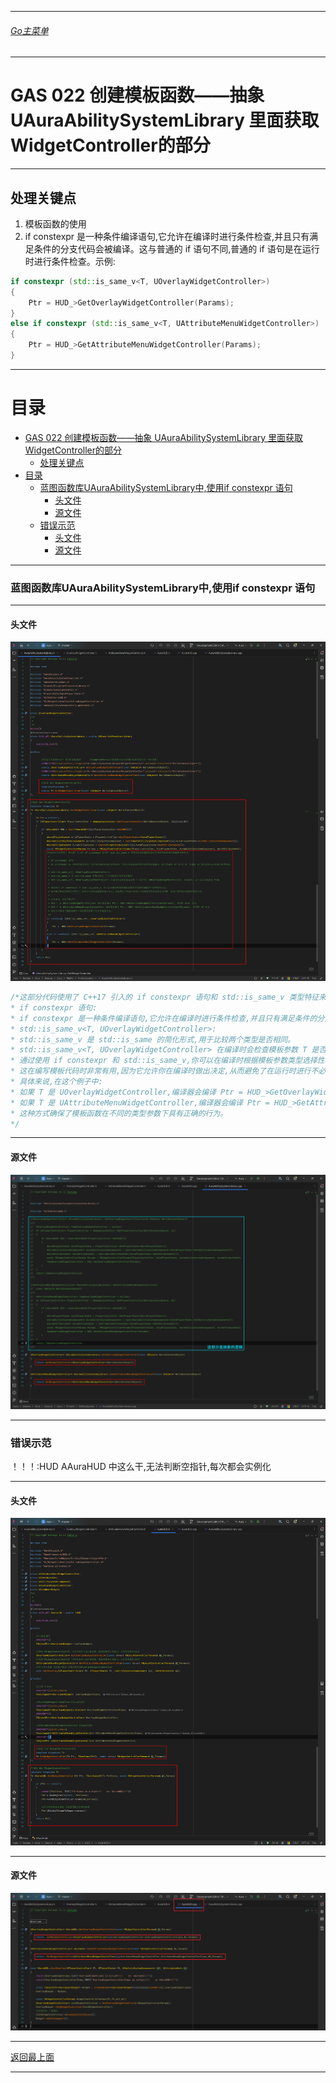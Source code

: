 ___________________________________________________________________________________________

###### [Go主菜单](../MainMenu.md)
___________________________________________________________________________________________

# GAS 022 创建模板函数——抽象  UAuraAbilitySystemLibrary 里面获取WidgetController的部分
___________________________________________________________________________________________
## 处理关键点
1. 模板函数的使用
2. if constexpr 是一种条件编译语句,它允许在编译时进行条件检查,并且只有满足条件的分支代码会被编译。这与普通的 if 语句不同,普通的 if 语句是在运行时进行条件检查。示例:
```cpp
if constexpr (std::is_same_v<T, UOverlayWidgetController>)
{
    Ptr = HUD_>GetOverlayWidgetController(Params);
}
else if constexpr (std::is_same_v<T, UAttributeMenuWidgetController>)
{
    Ptr = HUD_>GetAttributeMenuWidgetController(Params);
}
```
___________________________________________________________________________________________


# 目录
- [GAS 022 创建模板函数——抽象  UAuraAbilitySystemLibrary 里面获取WidgetController的部分](#gas-022-创建模板函数抽象--uauraabilitysystemlibrary-里面获取widgetcontroller的部分)
  - [处理关键点](#处理关键点)
- [目录](#目录)
    - [蓝图函数库UAuraAbilitySystemLibrary中,使用if constexpr 语句](#蓝图函数库uauraabilitysystemlibrary中使用if-constexpr-语句)
      - [头文件](#头文件)
      - [源文件](#源文件)
    - [错误示范](#错误示范)
      - [头文件](#头文件-1)
      - [源文件](#源文件-1)


___________________________________________________________________________________________



### 蓝图函数库UAuraAbilitySystemLibrary中,使用if constexpr 语句
___________________________________________________________________________________________


#### 头文件

![图片](https://github.com/liyunlong618/LiYunLongKnowledgeLibrary/blob/main/UECPP/Models/GAS/GAS_2_Aura/DetailContent/Image/GAS_022/719988_993402.png?raw=true)
```cpp
/*这部分代码使用了 C++17 引入的 if constexpr 语句和 std::is_same_v 类型特征来在编译时进行类型检查和选择性地编译代码分支。 
* if constexpr 语句: 
* if constexpr 是一种条件编译语句,它允许在编译时进行条件检查,并且只有满足条件的分支代码会被编译。这与普通的 if 语句不同,普通的 if 语句是在运行时进行条件检查。 
* std::is_same_v<T, UOverlayWidgetController>: 
* std::is_same_v 是 std::is_same 的简化形式,用于比较两个类型是否相同。 
* std::is_same_v<T, UOverlayWidgetController> 在编译时会检查模板参数 T 是否等于 UOverlayWidgetController。如果相等,这个表达式的值为 true。 
* 通过使用 if constexpr 和 std::is_same_v,你可以在编译时根据模板参数类型选择性地编译不同的代码分支。 
* 这在编写模板代码时非常有用,因为它允许你在编译时做出决定,从而避免了在运行时进行不必要的类型检查和分支判断,提高了代码的性能和类型安全性。 
* 具体来说,在这个例子中: 
* 如果 T 是 UOverlayWidgetController,编译器会编译 Ptr = HUD_>GetOverlayWidgetController(Params);,并忽略 else 分支。 
* 如果 T 是 UAttributeMenuWidgetController,编译器会编译 Ptr = HUD_>GetAttributeMenuWidgetController(Params);,并忽略 if 分支。 
* 这种方式确保了模板函数在不同的类型参数下具有正确的行为。
*/
```
___________________________________________________________________________________________


#### 源文件

![图片](https://github.com/liyunlong618/LiYunLongKnowledgeLibrary/blob/main/UECPP/Models/GAS/GAS_2_Aura/DetailContent/Image/GAS_022/122441_18049.png?raw=true)
___________________________________________________________________________________________


### 错误示范

！！！:HUD AAuraHUD 中这么干,无法判断空指针,每次都会实例化
___________________________________________________________________________________________


#### 头文件

![图片](https://github.com/liyunlong618/LiYunLongKnowledgeLibrary/blob/main/UECPP/Models/GAS/GAS_2_Aura/DetailContent/Image/GAS_022/113702_587283.png?raw=true)
___________________________________________________________________________________________


#### 源文件

![图片](https://github.com/liyunlong618/LiYunLongKnowledgeLibrary/blob/main/UECPP/Models/GAS/GAS_2_Aura/DetailContent/Image/GAS_022/845243_221712.png?raw=true)

___________________________________________________________________________________________

[返回最上面](#Go主菜单)
___________________________________________________________________________________________